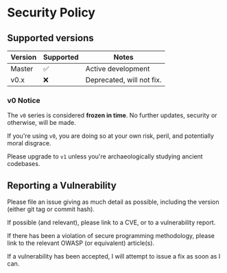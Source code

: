 <!-- -*- mode: gfm; auto-fill: t; fill-column: 78; -*- -->

# Security Policy

## Supported versions

| Version | Supported          | Notes                     |
| ------- | ------------------ | ------------------------- |
| Master  | :white_check_mark: | Active development        |
| v0.x    | :x:                | Deprecated, will not fix. |

### v0 Notice

The `v0` series is considered **frozen in time**.  No further updates,
security or otherwise, will be made.

If you're using `v0`, you are doing so at your own risk, peril, and
potentially moral disgrace.

Please upgrade to `v1` unless you're archaeologically studying ancient
codebases.

## Reporting a Vulnerability

Please file an issue giving as much detail as possible, including the
version (either git tag or commit hash).

If possible (and relevant), please link to a CVE, or to a
vulnerability report.

If there has been a violation of secure programming methodology,
please link to the relevant OWASP (or equivalent) article(s).

If a vulnerability has been accepted, I will attempt to issue a fix as
soon as I can.
